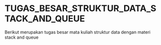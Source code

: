 # TUGAS_BESAR_STRUKTUR_DATA_STACK_AND_QUEUE
Berikut merupakan tugas besar mata kuliah struktur data dengan materi stack and queue
